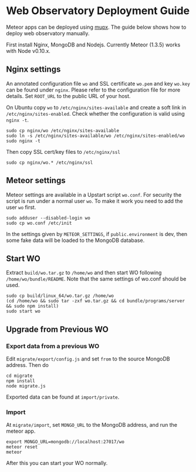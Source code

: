 # Web Observatory Deployment Guide
Meteor apps can be deployed using [mupx](https://github.com/arunoda/meteor-up/tree/mupx). The guide below shows how to deploy web observatory manually.

First install Nginx, MongoDB and Nodejs. Currently Meteor (1.3.5) works with Node v0.10.x.

## Nginx settings

An annotated configuration file `wo` and SSL certificate `wo.pem` and key `wo.key` can be found under `nginx`. Please refer to the configuration file for more details. Set `ROOT_URL` to the public URL of your host.

On Ubuntu copy `wo` to `/etc/nginx/sites-available` and create a soft link in `/etc/nginx/sites-enabled`. Check whether the configuration is valid using `nginx -t`.

    sudo cp nginx/wo /etc/nginx/sites-available
    sudo ln -s /etc/nginx/sites-available/wo /etc/nginx/sites-enabled/wo
    sudo nginx -t

Then copy SSL cert/key files to `/etc/nginx/ssl`

    sudo cp nginx/wo.* /etc/nginx/ssl

## Meteor settings

Meteor settings are available in a Upstart script `wo.conf`. For security the script is run under a normal user `wo`. To make it work you need to add the user `wo` first.

    sudo adduser --disabled-login wo
    sudo cp wo.conf /etc/init

In the settings given by `METEOR_SETTINGS`, if `public.environment` is dev, then some fake data will be loaded to the MongoDB database.

## Start WO

Extract `build/wo.tar.gz` to `/home/wo` and then start WO following `/home/wo/bundle/README`. Note that the same settings of wo.conf should be used.

    sudo cp build/linux_64/wo.tar.gz /home/wo
    (cd /home/wo && sudo tar -zxf wo.tar.gz && cd bundle/programs/server && sudo npm install)
    sudo start wo

## Upgrade from Previous WO

### Export data from a previous WO

Edit `migrate/export/config.js` and set `from` to the source MongoDB address. Then do

    cd migrate
    npm install
    node migrate.js

Exported data can be found at `import/private`.

### Import

At `migrate/import`, set `MONGO_URL` to the MongoDB address, and run the meteor app.

    export MONGO_URL=mongodb://localhost:27017/wo
    meteor reset
    meteor

After this you can start your WO normally.
